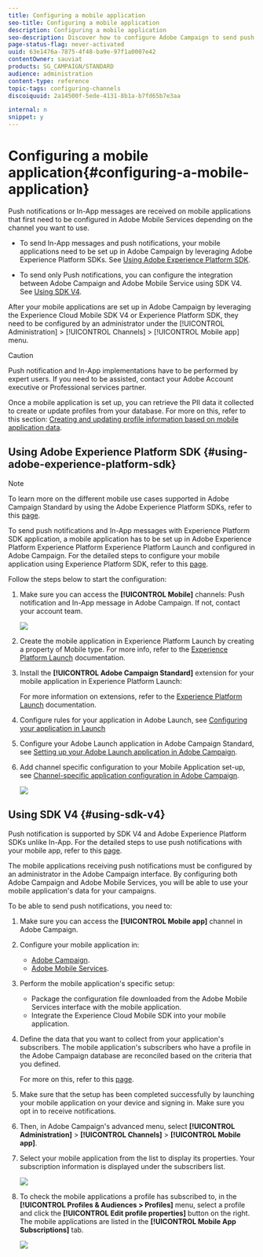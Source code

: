 ```yaml
---
title: Configuring a mobile application
seo-title: Configuring a mobile application
description: Configuring a mobile application
seo-description: Discover how to configure Adobe Campaign to send push         notifications or In-App messages using SDK V4 or Experience Platform SDK.
page-status-flag: never-activated
uuid: 63e1476a-7875-4f48-ba9e-97f1a0007e42
contentOwner: sauviat
products: SG_CAMPAIGN/STANDARD
audience: administration
content-type: reference
topic-tags: configuring-channels
discoiquuid: 2a14500f-5ede-4131-8b1a-b7fd65b7e3aa

internal: n
snippet: y
---
```


# Configuring a mobile application{#configuring-a-mobile-application}

Push notifications or In-App messages are received on mobile applications that first need to be configured in Adobe Mobile Services depending on the channel you want to use.

* To send In-App messages and push notifications, your mobile applications need to be set up in Adobe Campaign by leveraging Adobe Experience Platform SDKs. See [Using Adobe Experience Platform SDK](#using-adobe-experience-platform-sdk).

* To send only Push notifications, you can configure the integration between Adobe Campaign and Adobe Mobile Service using SDK V4. See [Using SDK V4](#using-sdk-v4).

After your mobile applications are set up in Adobe Campaign by leveraging the Experience Cloud Mobile SDK V4 or Experience Platform SDK, they need to be configured by an administrator under the [!UICONTROL Administration] > [!UICONTROL Channels] > [!UICONTROL Mobile app] menu.

>[!CAUTION]
>
>Push notification and In-App implementations have to be performed by expert users. If you need to be assisted, contact your Adobe Account executive or Professional services partner.

Once a mobile application is set up, you can retrieve the PII data it collected to create or update profiles from your database. For more on this, refer to this section: [Creating and updating profile information based on mobile application data](../../channels/using/updating-profile-with-mobile-app-data.md).

## Using Adobe Experience Platform SDK {#using-adobe-experience-platform-sdk}

>[!Note]
>
>To learn more on the different mobile use cases supported in Adobe Campaign Standard by using the Adobe Experience Platform SDKs, refer to this [page](https://helpx.adobe.com/campaign/kb/configure-launch-rules-acs-use-cases.html).

To send push notifications and In-App messages with Experience Platform SDK application, a mobile application has to be set up in Adobe Experience Platform Experience Platform Experience Platform Launch and configured in Adobe Campaign. For the detailed steps to configure your mobile application using Experience Platform SDK, refer to this [page](https://helpx.adobe.com/campaign/kb/configuring-app-sdkv4.html).

Follow the steps below to start the configuration:

1. Make sure you can access the **[!UICONTROL Mobile]** channels: Push notification and In-App message in Adobe Campaign. If not, contact your account team.

   ![](assets/launch_1.png)

1. Create the mobile application in Experience Platform Launch by creating a property of Mobile type. For more info, refer to the [Experience Platform Launch](https://aep-sdks.gitbook.io/docs/getting-started/create-a-mobile-property#create-a-new-mobile-property) documentation.
1. Install the **[!UICONTROL Adobe Campaign Standard]** extension for your mobile application in Experience Platform Launch:

   For more information on extensions, refer to the [Experience Platform Launch](https://aep-sdks.gitbook.io/docs/using-mobile-extensions/adobe-campaign-standard) documentation.

1. Configure rules for your application in Adobe Launch, see [Configuring your application in Launch](https://helpx.adobe.com/campaign/kb/config-app-in-launch.html#Step1Createdataelements)
1. Configure your Adobe Launch application in Adobe Campaign Standard, see [Setting up your Adobe Launch application in Adobe Campaign](https://helpx.adobe.com/campaign/kb/configuring-app-sdk.html#SettingupyourAdobeLaunchapplicationinAdobeCampaign).
1. Add channel specific configuration to your Mobile Application set-up, see [Channel-specific application configuration in Adobe Campaign](https://helpx.adobe.com/campaign/kb/configuring-app-sdk.html#ChannelspecificapplicationconfigurationinAdobeCampaign).

   ![](assets/launch_2.png)

## Using SDK V4 {#using-sdk-v4}

Push notification is supported by SDK V4 and Adobe Experience Platform SDKs unlike In-App. For the detailed steps to use push notifications with your mobile app, refer to this [page](https://helpx.adobe.com/campaign/kb/configuring-app-sdkv4.html).

The mobile applications receiving push notifications must be configured by an administrator in the Adobe Campaign interface. By configuring both Adobe Campaign and Adobe Mobile Services, you will be able to use your mobile application's data for your campaigns.

To be able to send push notifications, you need to:

1. Make sure you can access the **[!UICONTROL Mobile app]** channel in Adobe Campaign.
1. Configure your mobile application in:

    * [Adobe Campaign](https://helpx.adobe.com/campaign/kb/configuring-app-sdkv4.html#SettingupamobileapplicationinAdobeCampaign).
    * [Adobe Mobile Services](https://helpx.adobe.com/campaign/kb/configuring-app-sdkv4.html#ConfiguringamobileapplicationinAdobeMobileServices).

1. Perform the mobile application's specific setup:

    * Package the configuration file downloaded from the Adobe Mobile Services interface with the mobile application.
    * Integrate the Experience Cloud Mobile SDK into your mobile application.

1. Define the data that you want to collect from your application's subscribers. The mobile application's subscribers who have a profile in the Adobe Campaign database are reconciled based on the criteria that you defined.

   For more on this, refer to this [page](https://helpx.adobe.com/campaign/kb/configuring-app-sdkv4.html#Collectingsubscribersdatafromamobileapplication).

1. Make sure that the setup has been completed successfully by launching your mobile application on your device and signing in. Make sure you opt in to receive notifications.
1. Then, in Adobe Campaign's advanced menu, select **[!UICONTROL Administration]** > **[!UICONTROL Channels]** > **[!UICONTROL Mobile app]**.
1. Select your mobile application from the list to display its properties. Your subscription information is displayed under the subscribers list.

   ![](assets/push_notif_mobile_app.png)

1. To check the mobile applications a profile has subscribed to, in the **[!UICONTROL Profiles & Audiences > Profiles]** menu, select a profile and click the **[!UICONTROL Edit profile properties]** button on the right. The mobile applications are listed in the **[!UICONTROL Mobile App Subscriptions]** tab.

   ![](assets/push_notif_subscriptions.png)